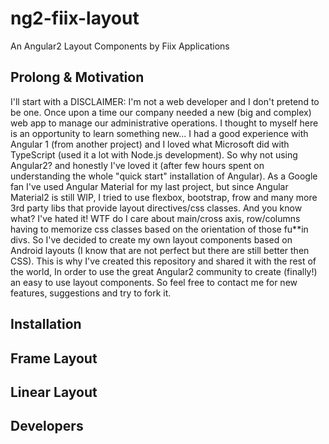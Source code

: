 # ng2-fiix-layout
An Angular2 Layout Components by Fiix Applications

## Prolong & Motivation
  I'll start with a DISCLAIMER: I'm not a web developer and I don't pretend to be one.
  Once upon a time our company needed a new (big and complex) web app to manage our administrative operations.
  I thought to myself here is an opportunity to learn something new...
  I had a good experience with Angular 1 (from another project) and I loved what Microsoft did with TypeScript (used it a lot with Node.js development).
  So why not using Angular2? and honestly I've loved it (after few hours spent on understanding the whole "quick start" installation of Angular).
  As a Google fan I've used Angular Material for my last project, but since Angular Material2 is still WIP, I tried to use flexbox, bootstrap, frow and many more 3rd party libs
  that provide layout directives/css classes. And you know what? I've hated it! WTF do I care about main/cross axis, row/columns having to memorize css classes based on the orientation of
  those fu**in divs.
  So I've decided to create my own layout components based on Android layouts (I know that are not perfect but there are still better then CSS).
  This is why I've created this repository and shared it with the rest of the world, In order to use the great Angular2 community to create (finally!) an easy to use layout components.
  So feel free to contact me for new features, suggestions and try to fork it.

## Installation

## Frame Layout

## Linear Layout

## Developers
